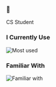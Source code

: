 ### 👋
  CS Student

### I Currently Use
![Most used](https://skillicons.dev/icons?i=nodejs,ts,react)

### Familiar With
![Familiar with](https://skillicons.dev/icons?i=go,flutter)

<!--
**melihio/melihio** is a ✨ _special_ ✨ repository because its `README.md` (this file) appears on your GitHub profile.

Here are some ideas to get you started:

- 🔭 I’m currently working on ...
- 🌱 I’m currently learning ...
- 👯 I’m looking to collaborate on ...
- 🤔 I’m looking for help with ...
- 💬 Ask me about ...
- 📫 How to reach me: ...
- 😄 Pronouns: ...
- ⚡ Fun fact: ...
-->

